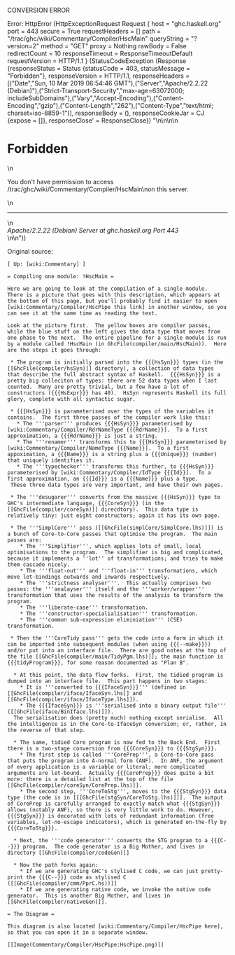 CONVERSION ERROR

Error: HttpError (HttpExceptionRequest Request {
  host                 = "ghc.haskell.org"
  port                 = 443
  secure               = True
  requestHeaders       = []
  path                 = "/trac/ghc/wiki/Commentary/Compiler/HscMain"
  queryString          = "?version=2"
  method               = "GET"
  proxy                = Nothing
  rawBody              = False
  redirectCount        = 10
  responseTimeout      = ResponseTimeoutDefault
  requestVersion       = HTTP/1.1
}
 (StatusCodeException (Response {responseStatus = Status {statusCode = 403, statusMessage = "Forbidden"}, responseVersion = HTTP/1.1, responseHeaders = [("Date","Sun, 10 Mar 2019 06:54:46 GMT"),("Server","Apache/2.2.22 (Debian)"),("Strict-Transport-Security","max-age=63072000; includeSubDomains"),("Vary","Accept-Encoding"),("Content-Encoding","gzip"),("Content-Length","262"),("Content-Type","text/html; charset=iso-8859-1")], responseBody = (), responseCookieJar = CJ {expose = []}, responseClose' = ResponseClose}) "<!DOCTYPE HTML PUBLIC \"-//IETF//DTD HTML 2.0//EN\">\n<html><head>\n<title>403 Forbidden</title>\n</head><body>\n<h1>Forbidden</h1>\n<p>You don't have permission to access /trac/ghc/wiki/Commentary/Compiler/HscMain\non this server.</p>\n<hr>\n<address>Apache/2.2.22 (Debian) Server at ghc.haskell.org Port 443</address>\n</body></html>\n"))

Original source:

```trac
[ Up: [wiki:Commentary] ]

= Compiling one module: !HscMain =

Here we are going to look at the compilation of a single module.
There is a picture that goes with this description, which appears at the bottom of this page, but you'll probably find it easier to open [wiki:Commentary/Compiler/HscPipe this link] in another window, so you can see it at the same time as reading the text.

Look at the picture first.  The yellow boxes are compiler passes, while the blue stuff on the left gives the data type that moves from one phase to the next.  The entire pipeline for a single module is run by a module called !HscMain (in GhcFile(compiler/main/HscMain)).  Here are the steps it goes through:

 * The program is initially parsed into the {{{HsSyn}}} types (in the [[GhcFile(compiler/hsSyn)]] directory), a collection of data types that describe the full abstract syntax of Haskell.  {{{HsSyn}}} is a pretty big colleciton of types: there are 52 data types when I last counted.  Many are pretty trivial, but a few have a lot of constructors ({{{HsExpr}}} has 40).  HsSyn represents Haskell its full glory, complete with all syntactic sugar.

 * {{{HsSyn}}} is parameterised over the types of the variables it contains.  The first three passes of the compiler work like this:
   * The '''parser''' produces {{{HsSyn}}} parameterised by [wiki:Commentary/Compiler/RdrNameType {{{RdrName}}].  To a first approximation, a {{{RdrName}}} is just a string.
   * The '''renamer''' transforms this to {{{HsSyn}}} parameterised by [wiki:Commentary/Compiler/NameType {{{Name}}].  To a first appoximation, a {{{Name}}} is a string plus a {{{Unique}}} (number) that uniquely identifies it.
   * The '''typechecker''' transforms this further, to {{{HsSyn}}} parameterised by [wiki:Commentary/Compiler/IdType {{{Id}}].  To a first approximation, an {{{Id}}} is a {{{Name}}} plus a type.
 These three data types are very important, and have their own pages.

 * The '''desugarer''' converts from the massive {{{HsSyn}}} type to GHC's intermediate language, {{{CoreSyn}}} (in the [[GhcFile(compiler/coreSyn)]] direcdtory).  This data type is relatively tiny: just eight constructors; again it has its own page.

 * The '''SimplCore''' pass ([[GhcFile(simplCore/SimplCore.lhs)]]) is a bunch of Core-to-Core passes that optimise the program.  The main passes are:
    * The '''Simplifier''', which applies lots of small, local optimisations to the program.  The simplifier is big and complicated, because it implements a ''lot'' of transformations; and tries to make them cascade nicely.
    * The '''float-out''' and '''float-in''' transformations, which move let-bindings outwards and inwards respectively.
    * The '''strictness analyser'''.  This actually comprises two passes: the '''analayser''' itself and the '''worker/wrapper''' transformation that uses the results of the analysis to transform the program.
    * The '''liberate-case''' transformation.
    * The '''constructor-specialialisation''' transformation.
    * The '''common sub-expression eliminiation''' (CSE) transformation.

 * Then the '''CoreTidy pass''' gets the code into a form in which it can be imported into subsequent modules (when using {{{--make}}}) and/or put into an interface file.  There are good notes at the top of the file [[GhcFile(compiler/main/TidyPgm.lhs)]]; the main function is {{{tidyProgram}}}, for some reason documented as "Plan B".

  * At this point, the data flow forks.  First, the tidied program is dumped into an interface file.  This part happens in two stages:
    * It is '''converted to {{{IfaceSyn}}}''' (defined in [[GhcFile(compiler/iface/IfaceSyn.lhs]] and [[GhcFile(compiler/iface/IfaceType.lhs]]).
    * The {{{IfaceSyn}}} is '''serialised into a binary output file''' ([[GhcFile(iface/BinIface.lhs)]]).
  The serialisation does (pretty much) nothing except serialise.  All the intelligence is in the Core-to-IfaceSyn conversion; or, rather, in the reverse of that step.

  * The same, tidied Core program is now fed to the Back End.  First there is a two-stage conversion from {{{CoreSyn}}} to {{{StgSyn}}}.
    * The first step is called '''CorePrep''', a Core-to-Core pass that puts the program into A-normal form (ANF).  In ANF, the argument of every application is a variable or literal; more complicated arguments are let-bound.  Actually {{{CorePrep}}} does quite a bit more: there is a detailed list at the top of the file [[GhcFile(compiler/coreSyn/CorePrep.lhs)]].
    * The second step, '''CoreToStg''', moves to the {{{StgSyn}}} data type (the code is in [[[GhcFile(stgSyn/CoreToStg.lhs)]]].  The output of CorePrep is carefully arranged to exactly match what {{{StgSyn}}} allows (notably ANF), so there is very little work to do. However, {{{StgSyn}}} is decorated with lots of redundant information (free variables, let-no-escape indicators), which is generated on-the-fly by {{{CoreToStg}}}.

  * Next, the '''code generator''' converts the STG program to a {{{C--}}} program.  The code generator is a Big Mother, and lives in directory [[GhcFile(compiler/codeGen)]]  

  * Now the path forks again:
    * If we are generating GHC's stylised C code, we can just pretty-print the {{{C--}}} code as stylised C ([[GhcFile(compiler/cmm/PprC.hs))]]
    * If we are generating native code, we invoke the native code generator.  This is another Big Mother, and lives in [[GhcFile(compiler/nativeGen)]].

= The Diagram =

This diagram is also located [wiki:Commentary/Compiler/HscPipe here], so that you can open it in a separate window.

[[Image(Commentary/Compiler/HscPipe:HscPipe.png)]]

```
